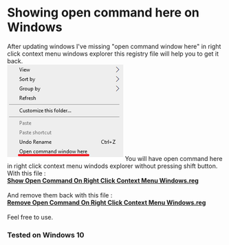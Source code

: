 <h1> Showing open command here on Windows </h1>
After updating windows I've missing "open command window here" in right click context menu windows explorer this registry file will help you to get it back.</br>
<img src='https://github.com/djefry/show-cmd-contextmenu/blob/master/image.png?raw=true' alt='Right click open commad here'>
You will have open command here in right click context menu windods explorer without pressing shift button.
With this file :</br>
<strong><a href="https://github.com/djefry/show-cmd-contextmenu/blob/master/Show%20Open%20Command%20On%20Right%20Click%20Context%20Menu%20Windows.reg">Show Open Command On Right Click Context Menu Windows.reg</a></strong></br></br>
And remove them back with this file :</br>
<strong><a href="https://github.com/djefry/show-cmd-contextmenu/blob/master/Remove%20Open%20Command%20On%20Right%20Click%20Context%20Menu%20Windows.reg">Remove Open Command On Right Click Context Menu Windows.reg</a></strong></br></br>
Feel free to use.
<h3> Tested on Windows 10 </h3>

